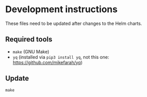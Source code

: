 # Development instructions

These files need to be updated after changes to the Helm charts.

## Required tools

* `make` (GNU Make)
* `yq` (installed via `pip3 install yq`, not this one: https://github.com/mikefarah/yq)

## Update

```shell
make
```
